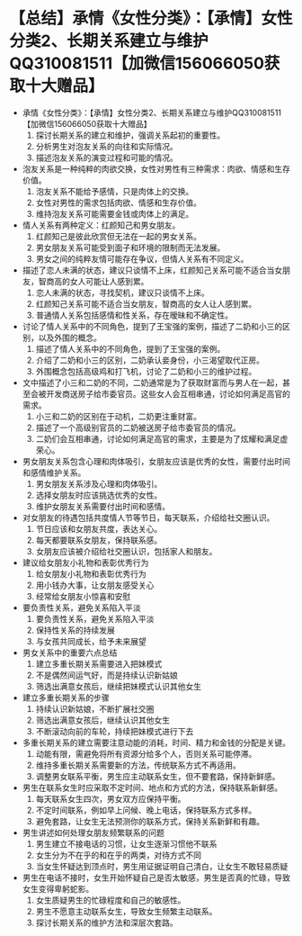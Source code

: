 # 【总结】承情《女性分类》：【承情】女性分类2、长期关系建立与维护QQ310081511【加微信156066050获取十大赠品】

-   承情《女性分类》：【承情】女性分类2、长期关系建立与维护QQ310081511【加微信156066050获取十大赠品】
    1.  探讨长期关系的建立和维护，强调关系起初的重要性。
    2.  分析男生对泡友关系的向往和实际情况。
    3.  描述泡友关系的演变过程和可能的情况。
-   泡友关系是一种纯粹的肉欲交换，女性对男性有三种需求：肉欲、情感和生存价值。
    1.  泡友关系不能给予感情，只是肉体上的交换。
    2.  女性对男性的需求包括肉欲、情感和生存价值。
    3.  维持泡友关系可能需要金钱或肉体上的满足。
-   情人关系有两种定义：红颜知己和男女朋友。
    1.  红颜知己是彼此欣赏但无法在一起的男女关系。
    2.  男女朋友关系可能受到面子和环境的限制而无法发展。
    3.  男女之间的纯粹友情可能存在争议，但情人关系有不同定义。
-   描述了恋人未满的状态，建议只谈情不上床，红颜知己关系可能不适合当女朋友，智商高的女人可能让人感到累。
    1.  恋人未满的状态，寻找契机，建议只谈情不上床。
    2.  红颜知己关系可能不适合当女朋友，智商高的女人让人感到累。
    3.  普通情人关系包括感情和性关系，存在暧昧和不确定性。
-   讨论了情人关系中的不同角色，提到了王宝强的案例，描述了二奶和小三的区别，以及外围的概念。
    1.  描述了情人关系中的不同角色，提到了王宝强的案例。
    2.  介绍了二奶和小三的区别，二奶承认妾身份，小三渴望取代正房。
    3.  外围概念包括高级鸡和打飞机，讨论了二奶和小三的维护过程。
-   文中描述了小三和二奶的不同，二奶通常是为了获取财富而与男人在一起，甚至会被开发商送房子给市委官员。这些女人会互相串通，讨论如何满足高官的需求。
    1.  小三和二奶的区别在于动机，二奶更注重财富。
    2.  描述了一个高级别官员的二奶被送房子给市委官员的情况。
    3.  二奶们会互相串通，讨论如何满足高官的需求，主要是为了炫耀和满足虚荣心。
-   男女朋友关系包含心理和肉体吸引，女朋友应该是优秀的女性，需要付出时间和感情维护关系。
    1.  男女朋友关系涉及心理和肉体吸引。
    2.  选择女朋友时应该挑选优秀的女性。
    3.  维护女朋友关系需要付出时间和感情。
-   对女朋友的待遇包括共度情人节等节日，每天联系，介绍给社交圈认识。
    1.  节日应该和女朋友共度，表达关心。
    2.  每天都要联系女朋友，保持联系感。
    3.  女朋友应该被介绍给社交圈认识，包括家人和朋友。
-   建议给女朋友小礼物和表彰优秀行为
    1.  给女朋友小礼物和表彰优秀行为
    2.  用小钱办大事，让女朋友感受关心
    3.  经常给女朋友小惊喜和安慰
-   要负责性关系，避免关系陷入平淡
    1.  要负责性关系，避免关系陷入平淡
    2.  保持性关系的持续发展
    3.  与女孩共同成长，给予未来展望
-   男女关系中的重要六点总结
    1.  建立多重长期关系需要进入把妹模式
    2.  不是偶然间运气好，而是持续认识新姑娘
    3.  筛选出满意女孩后，继续把妹模式认识其他女生
-   建立多重长期关系的步骤
    1.  持续认识新姑娘，不断扩展社交圈
    2.  筛选出满意女孩后，继续认识其他女生
    3.  不断滚动向前的车轮，持续把妹模式进行下去
-   多重长期关系的建立需要注意动能的消耗，时间、精力和金钱的分配是关键。
    1.  动能有限，需避免将所有资源分给多个人，否则关系可能停滞。
    2.  维持多重长期关系需要新的方法，传统联系方式不再适用。
    3.  调整男女联系平衡，男生应主动联系女生，但不要套路，保持新鲜感。
-   男生在联系女生时应采取不定时间、地点和方式的方法，保持联系新鲜感。
    1.  每天联系女生四次，男女双方应保持平衡。
    2.  不定时间联系，例如早上问候、晚上电话，保持联系方式多样。
    3.  避免套路，让女生无法预测你的联系方式，保持关系新鲜和有趣。
-   男生讲述如何处理女朋友频繁联系的问题
    1.  男生建立不接电话的习惯，让女生逐渐习惯他不联系
    2.  女生分为不在乎的和在乎的两类，对待方式不同
    3.  当女生怀疑达到顶点时，男生用证据证明自己清白，让女生不敢轻易质疑
-   男生在电话不接时，女生开始怀疑自己是否太敏感，男生是否真的忙碌，导致女生变得卑躬蛇影。
    1.  女生质疑男生的忙碌程度和自己的敏感性。
    2.  男生不愿意主动联系女生，导致女生频繁主动联系。
    3.  探讨长期关系的维护方法和深层次套路。